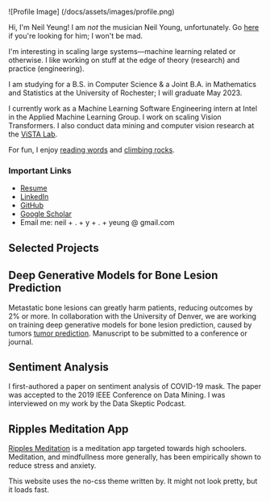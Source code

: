 ![Profile Image]
(/docs/assets/images/profile.png)

Hi, I'm Neil Yeung! I am _not_ the musician Neil Young, unfortunately. Go [here](https://neilyoungarchives.com/) if you're looking for him; I won't be mad.

I'm interesting in scaling large systems—machine learning related or otherwise. I like working on stuff at the edge of theory (research) and practice (engineering). 

I am studying for a B.S. in Computer Science & a Joint B.A. in Mathematics and Statistics at the University of Rochester; I will graduate May 2023. 

I currently work as a Machine Learning Software Engineering intern at Intel in the Applied Machine Learning Group. I work on scaling Vision Transformers. I also conduct data mining and computer vision research at the [ViSTA Lab](https://www.cs.rochester.edu/u/jluo/#VISTA).

For fun, I enjoy [reading words]() and [climbing rocks](https://en.wikipedia.org/wiki/Bouldering). 

### Important Links
* [Resume](https://scholar.google.com/citations?user=zJi20m4AAAAJ)
* [LinkedIn](https://www.linkedin.com/in/neil-yeung-1b824b13b/)
* [GitHub](https://github.com/Genuinely)
* [Google Scholar](https://scholar.google.com/citations?user=zJi20m4AAAAJ)
* Email me: neil + . + y + . + yeung @ gmail.com

## Selected Projects
## Deep Generative Models for Bone Lesion Prediction
Metastatic bone lesions can greatly harm patients, reducing outcomes by 2% or more. In collaboration with the University of Denver, we are working on training deep generative models for bone lesion prediction, caused by tumors [tumor prediction](https://github.com/Genuinely/tumor_prediction). Manuscript to be submitted to a conference or journal. 

## Sentiment Analysis 
I first-authored a paper on sentiment analysis of COVID-19 mask. The paper was accepted to the 2019 IEEE Conference on Data Mining. I was interviewed on my work by the Data Skeptic Podcast.

## Ripples Meditation App
[Ripples Meditation](https://github.com/Genuinely/Ripple) is a meditation app targeted towards high schoolers. Meditation, and mindfullness more generally, has been empirically shown to reduce stress and anxiety. 

This website uses the no-css theme written by. It might not look pretty, but it loads fast.